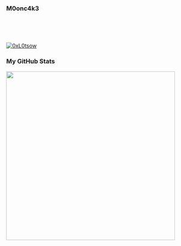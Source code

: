 ### M0onc4k3
<br>
<br><br>
<p align="left"> <a href="https://twitter.com/0xL0tsow" target="blank"><img src="https://img.shields.io/twitter/follow/0xL0tsow?logo=twitter&style=for-the-badge" alt="0xL0tsow" /></a> </p>

### My GitHub Stats 

<img src="https://github-readme-stats.vercel.app/api/top-langs/?username=m0onc4k3&layout=compact&theme=synthwave&hide_border=true" style="width : 450px;"/>
